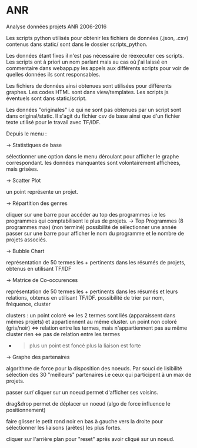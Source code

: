 # ANR
Analyse données projets ANR 2006-2016

Les scripts python utilisés pour obtenir les fichiers de données (.json, .csv) contenus dans static/ sont dans le dossier scripts_python. 

Les données étant fixes il n'est pas nécessaire de réexecuter ces scripts. Les scripts ont à priori un nom parlant mais au cas où j'ai laissé en commentaire dans webapp.py les appels aux différents scripts pour voir de quelles données ils sont responsables.

Les fichiers de données ainsi obtenues sont utilisées pour différents graphes. Les codes HTML sont dans view/templates. Les scripts js éventuels sont dans static/script.

Les données "originales" i.e qui ne sont pas obtenues par un script sont dans original/static. Il s'agit du fichier csv de base ainsi que d'un fichier texte utilisé pour le travail avec TF/IDF.


Depuis le menu : 

-> Statistiques de base

sélectionner une option dans le menu déroulant pour afficher le graphe correspondant.
les données manquantes sont volontairement affichées, mais grisées.

-> Scatter Plot

un point représente un projet. 

-> Répartition des genres

cliquer sur une barre pour accéder au top des programmes i.e les programmes qui comptabilisent le plus de projets.
    -> Top Programmes (8 programmes max) (non terminé)
    possibilité de sélectionner une année
    passer sur une barre pour afficher le nom du programme et le nombre de projets associés.

-> Bubble Chart

représentation de 50 termes les + pertinents dans les résumés de projets, obtenus en utilisant TF/IDF

-> Matrice de Co-occurences 

représentation de 50 termes les + pertinents dans les résumés et leurs relations, obtenus en utilisant TF/IDF.
possibilité de trier par nom, fréquence, cluster

clusters : un point coloré <=> les 2 termes sont liés (apparaissent dans mêmes projets) et appartiennent au même cluster.
        un point non coloré (gris/noir) <=> relation entre les termes, mais n'appartiennent pas au même cluster
        rien <=> pas de relation entre les termes
-   > plus un point est foncé plus la liaison est forte

-> Graphe des partenaires

algorithme de force pour la disposition des noeuds. Par souci de lisibilité sélection des 30 "meilleurs" partenaires i.e ceux qui participent à un max de projets. 

passer sur/ cliquer sur un noeud permet d'afficher ses voisins.

drag&drop permet de déplacer un noeud (algo de force influence le positionnement)

faire glisser le petit rond noir en bas à gauche vers la droite pour sélectionner les liaisons (arêtes) les plus fortes. 

cliquer sur l'arrière plan pour "reset" après avoir cliqué sur un noeud. 
